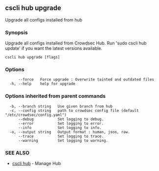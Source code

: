 ## cscli hub upgrade

Upgrade all configs installed from hub

### Synopsis


Upgrade all configs installed from Crowdsec Hub. Run 'sudo cscli hub update' if you want the latest versions available.


```
cscli hub upgrade [flags]
```

### Options

```
      --force   Force upgrade : Overwrite tainted and outdated files
  -h, --help    help for upgrade
```

### Options inherited from parent commands

```
  -b, --branch string   Use given branch from hub
  -c, --config string   path to crowdsec config file (default "/etc/crowdsec/config.yaml")
      --debug           Set logging to debug.
      --error           Set logging to error.
      --info            Set logging to info.
  -o, --output string   Output format : human, json, raw.
      --trace           Set logging to trace.
      --warning         Set logging to warning.
```

### SEE ALSO

* [cscli hub](cscli_hub.md)	 - Manage Hub


